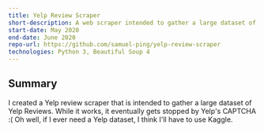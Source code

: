 ```yaml
---
title: Yelp Review Scraper
short-description: A web scraper intended to gather a large dataset of restaurants.
start-date: May 2020
end-date: June 2020
repo-url: https://github.com/samuel-ping/yelp-review-scraper
technologies: Python 3, Beautiful Soup 4
---
```


## Summary

I created a Yelp review scraper that is intended to gather a large dataset of Yelp Reviews. While it works, it eventually gets stopped by Yelp's CAPTCHA :( Oh well, if I ever need a Yelp dataset, I think I'll have to use Kaggle.

